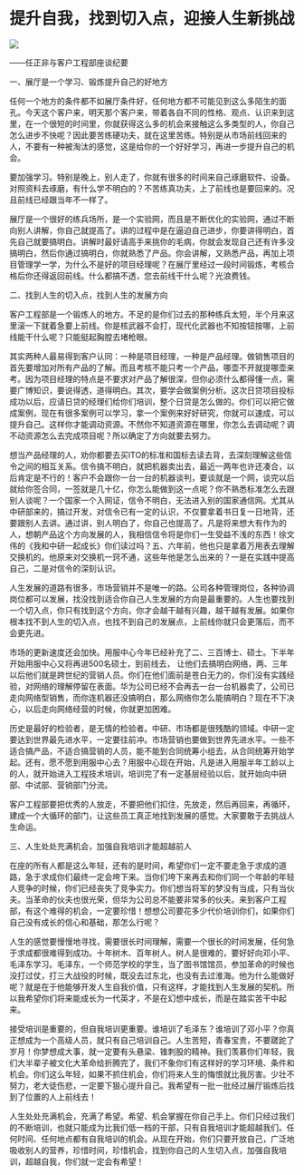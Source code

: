 # 提升自我，找到切入点，迎接人生新挑战
<img class="pv" src="https://api.visitor.plantree.me/visitor-badge/pv?namespace=plantree.me&key=renzhengfei-speeches/提升自我找到切入点迎接人生新挑战.md">



——任正非与客户工程部座谈纪要






一、展厅是一个学习、锻炼提升自己的好地方

任何一个地方的条件都不如展厅条件好，任何地方都不可能见到这么多陌生的面孔。今天这个客户来，明天那个客户来，带着各自不同的性格、观点、认识来到这里，在一个很短的时间里，你就获得这么多的机会来接触这么多类型的人，你自己怎么进步不快呢？因此要苦练硬功夫，就在这里苦练。特别是从市场前线回来的人，不要有一种被淘汰的感觉，这是给你的一个好好学习，再进一步提升自己的机会。

要加强学习。特别是晚上，别人走了，你就有很多的时间来自己琢磨软件、设备。对照资料去琢磨，有什么学不明白的？不苦练真功夫，上了前线也是要回来的。况且前线已经跟当年不一样了。

展厅是一个很好的练兵场所，是一个实验网，而且是不断优化的实验网，通过不断向别人讲解，你自己就提高了。讲的过程中是在逼迫自己进步，你要讲得明白，首先自己就要搞明白。讲解时最好请高手来挑你的毛病，你就会发现自己还有许多没搞明白，然后你通过搞明白，你就熟悉了产品。你会讲解，又熟悉产品，再加上项目管理学一学，为什么不是好的项目经理呢？在展厅里经过一段时间锻炼，考核合格后你还得返回前线。什么都搞不透，您去前线干什么呢？光浪费钱。

二、找到人生的切入点，找到人生的发展方向

客户工程部是一个锻炼人的地方。不足的是你们过去的那种练兵太短，半个月来这里滚一下就着急要上前线。你是核武器不会打，现代化武器也不知按钮按哪，上前线能干什么呢？只能挺起胸膛去堵枪眼。

其实两种人最易得到客户认同：一种是项目经理，一种是产品经理。做销售项目的首先要增加对所有产品的了解。而且考核不能只考一个产品，哪壶不开就提哪壶来考。因为项目经理的特点是不要求对产品了解很深，但你必须什么都得懂一点，需要广博知识，要说得透，道得明白。其次，要学会做案例分析。这次日贷项目投标成功以后，应请日贷的经理们给你们培训，整个日贷是怎么做的。你们可以把它做成案例，现在有很多案例可以学习，拿一个案例来好好研究，你就可以速成，可以提升自己。这样你才能调动资源。不然你不知道资源在哪里，你怎么去调动呢？调不动资源怎么去完成项目呢？所以确定了方向就要去努力。

想当产品经理的人，劝你都要去买ITO的标准和国标去读去背，去深刻理解这些信令之间的相互关系。信令搞不明白，就把机器卖出去，最近一两年也许还凑合，以后肯定是不行的！客户不会跟你一台一台的机器谈判，要谈就是一个网，谈完以后就给你签合同，一签就是几十亿，你怎么能做到这一点呢？你不熟悉标准怎么去跟别人谈呢？一个国家一个入网证，信令不明白，无法进入别的国家通信网。尤其从中研部来的，搞过开发，对信令已有一定的认识，不仅要拿着书日复一日地背，还要跟别人去讲。通过讲，别人明白了，你自己也提高了。凡是将来想大有作为的人，想朝产品这个方向发展的人，我相信信令将是你们一生受益不浅的东西！徐文伟的《我和中研一起成长》你们读过吗？五、六年前，他也只是拿着万用表去理解交换机的。他原来对交换机一窍不通，这些年他是怎么出来的？一是在实践中提高自己，二是对信令的深刻认识。

人生发展的道路有很多，市场营销并不是唯一的路。公司各种管理岗位，各种协调岗位都可以发展，找没找到适合你自己人生发展的方向是最重要的。人生也要找到一个切入点，你只有找到这个方向，你才会越干越有兴趣，越干越有发展。如果你根本找不到人生的切入点，也找不到自己的发展点，上前线你就只会更落后，而不会更先进。

市场的更新速度还会加快。用服中心今年已经补充了二、三百博士、硕士。下半年开始用服中心又将再进500名硕士，到前线去， 让他们去搞明白网络，两、三年以后他们就是跨世纪的营销人员。你们在他们面前是苍白无力的，你们没有实践经验，对网络的理解停留在表面。华为公司已经不会再去一台一台机器卖了，公司已走向网络型销售，而你连机器还没搞明白，那么网络你怎么能搞明白？现在不下决心，以后走向网络经营的时候，你就更加困难。

历史是最好的检验者，是无情的检验者。中研、市场都是很残酷的领域。中研一定要达到世界最先进水平，一定要往前冲。市场营销也要做到世界先进水平。一些不适合搞产品，不适合搞营销的人员，能不能到合同统筹小组去，从合同统筹开始学起。还有，愿不愿到用服中心去？用服中心现在开始，凡是进入用服半年工龄以上的人，就开始进入工程技术培训，培训完了有一定基层经验以后，就开始向中研部、中试部、营销部门分流。

客户工程部要把优秀的人放走，不要把他们扣住，先放走，然后再回来，再循环，建成一个大循环的部门，让这些员工真正地找到发展的感觉。大家要敢于去挑战人生命运。

三、人生处处充满机会，加强自我培训才能超越前人

在座的所有人都是这么年轻，还有的是时间，希望你们一定不要走急于求成的道路，急于求成你们最终一定会垮下来。当你们垮下来再去和你们同一个年龄的年轻人竞争的时候，你们已经丧失了竞争实力。你们想当将军的梦没有当成，只有当伙夫。当革命的伙夫也很光荣，但华为公司总不能要非常多的伙夫。来到客户工程部，有这个难得的机会，一定要珍惜！想想公司要花多少代价培训你们，如果你们自己没有成长的信心和基础，那怎么行呢？

人生的感觉要慢慢地寻找，需要很长时间理解，需要一个很长的时间发展，任何急于求成都很难得到成功。十年树木、百年树人。树人是很难的，要好好向邓小平、毛泽东学习。毛泽东，一个师范学校的学生，当了图书馆馆员，参加革命的时候也没打过仗，打三大战役的时候，既没去过东北，也没有去过淮海。他为什么能做好呢？就是在于他能够开发人生自我价值，只有这样，才能找到人生发展的契机。所以我希望你们将来能成长为一代英才，不是在幻想中成长，而是在踏实苦干中起来。

接受培训是重要的，但自我培训更重要。谁培训了毛泽东？谁培训了邓小平？你真正想成为一个高级人员，就只有自己培训自己。人生苦短，青春宝贵，不要蹉跎了岁月！你梦想成大事，就一定要有头悬梁、锥刺股的精神。我们羡慕你们年轻，我们大半辈子被文化大革命给折腾完了，我们不象你们有这样好的学习环境、条件和机会。你们这么年轻，如果不抓住机会，你们将来人生的悔恨就比我厉害。少壮不努力，老大徒伤悲，一定要下狠心提升自己。我希望有一批一批经过展厅锻炼后找到了位置的人上前线去！

人生处处充满机会，充满了希望。希望、机会掌握在你自己手上。你们只经过我们的不断培训，也就只能成为比我们低一档的干部，只有自我培训才能超越我们。任何时间、任何地点都有自我培训的机会。从现在开始，你们只要开放自己，广泛地吸收别人的营养，珍惜时间，珍惜机会，找到你自己的人生切入点，加强自我培训，超越自我，你们就一定会有希望！

